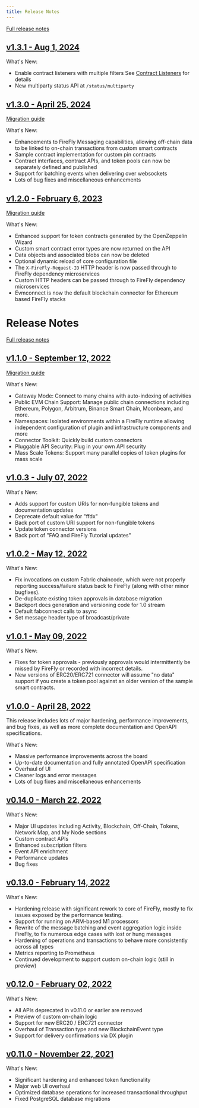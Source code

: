 ```yaml
---
title: Release Notes
---
```


[Full release notes](https://github.com/hyperledger/firefly/releases)

## [v1.3.1 - Aug 1, 2024](https://github.com/hyperledger/firefly/releases/tag/v1.3.1)

What's New:

- Enable contract listeners with multiple filters
    See [Contract Listeners](../reference/types/contractlistener.md) for details
- New multiparty status API at `/status/multiparty`

## [v1.3.0 - April 25, 2024](https://github.com/hyperledger/firefly/releases/tag/v1.1.0)

[Migration guide](1.3_migration_guide.md)

What's New:

- Enhancements to FireFly Messaging capabilities, allowing off-chain data to be linked to on-chain transactions from custom smart contracts
- Sample contract implementation for custom pin contracts
- Contract interfaces, contract APIs, and token pools can now be separately defined and published
- Support for batching events when delivering over websockets
- Lots of bug fixes and miscellaneous enhancements

## [v1.2.0 - February 6, 2023](https://github.com/hyperledger/firefly/releases/tag/v1.2.0)

[Migration guide](1.2_migration_guide.md)

What's New:

- Enhanced support for token contracts generated by the OpenZeppelin Wizard
- Custom smart contract error types are now returned on the API
- Data objects and associated blobs can now be deleted
- Optional dynamic reload of core configuration file
- The `X-FireFly-Request-ID` HTTP header is now passed through to FireFly dependency microservices
- Custom HTTP headers can be passed through to FireFly dependency microservices
- Evmconnect is now the default blockchain connector for Ethereum based FireFly stacks

# Release Notes

[Full release notes](https://github.com/hyperledger/firefly/releases)

## [v1.1.0 - September 12, 2022](https://github.com/hyperledger/firefly/releases/tag/v1.1.0)

[Migration guide](1.1_migration_guide.md)

What's New:

- Gateway Mode: Connect to many chains with auto-indexing of activities
- Public EVM Chain Support: Manage public chain connections including Ethereum, Polygon, Arbitrum, Binance Smart Chain, Moonbeam, and more.
- Namespaces: Isolated environments within a FireFly runtime allowing independent configuration of plugin and infrastructure components and more
- Connector Toolkit: Quickly build custom connectors
- Pluggable API Security: Plug in your own API security
- Mass Scale Tokens: Support many parallel copies of token plugins for mass scale

## [v1.0.3 - July 07, 2022](https://github.com/hyperledger/firefly/releases/tag/v1.0.3)

What's New:

- Adds support for custom URIs for non-fungible tokens and documentation updates
- Deprecate default value for "ffdx"
- Back port of custom URI support for non-fungible tokens
- Update token connector versions
- Back port of "FAQ and FireFly Tutorial updates"

## [v1.0.2 - May 12, 2022](https://github.com/hyperledger/firefly/releases/tag/v1.0.2)

What's New:

- Fix invocations on custom Fabric chaincode, which were not properly reporting success/failure status back to FireFly (along with other minor bugfixes).
- De-duplicate existing token approvals in database migration
- Backport docs generation and versioning code for 1.0 stream
- Default fabconnect calls to async
- Set message header type of broadcast/private

## [v1.0.1 - May 09, 2022](https://github.com/hyperledger/firefly/releases/tag/v1.0.1)

What's New:

- Fixes for token approvals - previously approvals would intermittently be missed by FireFly or recorded with incorrect details.
- New versions of ERC20/ERC721 connector will assume "no data" support if you create a token pool against an older version of the sample smart contracts.

## [v1.0.0 - April 28, 2022](https://github.com/hyperledger/firefly/releases/tag/v1.0.0)

This release includes lots of major hardening, performance improvements, and bug fixes, as well as more complete documentation and OpenAPI specifications.

What's New:

- Massive performance improvements across the board
- Up-to-date documentation and fully annotated OpenAPI specification
- Overhaul of UI
- Cleaner logs and error messages
- Lots of bug fixes and miscellaneous enhancements

## [v0.14.0 - March 22, 2022](https://github.com/hyperledger/firefly/releases/tag/v0.14.0)

What's New:

- Major UI updates including Activity, Blockchain, Off-Chain, Tokens, Network Map, and My Node sections
- Custom contract APIs
- Enhanced subscription filters
- Event API enrichment
- Performance updates
- Bug fixes

## [v0.13.0 - February 14, 2022](https://github.com/hyperledger/firefly/releases/tag/v0.13.0)

What's New:

- Hardening release with significant rework to core of FireFly, mostly to fix issues exposed by the performance testing.
- Support for running on ARM-based M1 processors
- Rewrite of the message batching and event aggregation logic inside FireFly, to fix numerous edge cases with lost or hung messages
- Hardening of operations and transactions to behave more consistently across all types
- Metrics reporting to Prometheus
- Continued development to support custom on-chain logic (still in preview)

## [v0.12.0 - February 02, 2022](https://github.com/hyperledger/firefly/releases/tag/v0.12.0)

What's New:

- All APIs deprecated in v0.11.0 or earlier are removed
- Preview of custom on-chain logic
- Support for new ERC20 / ERC721 connector
- Overhaul of Transaction type and new BlockchainEvent type
- Support for delivery confirmations via DX plugin

## [v0.11.0 - November 22, 2021](https://github.com/hyperledger/firefly/releases/tag/v0.11.0)

What's New:

- Significant hardening and enhanced token functionality
- Major web UI overhaul
- Optimized database operations for increased transactional throughput
- Fixed PostgreSQL database migrations
